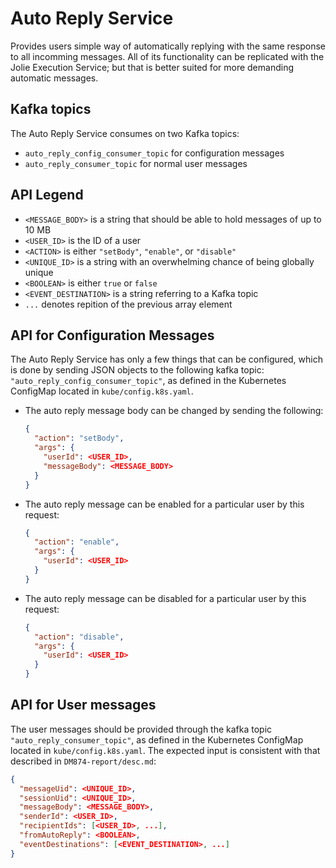 # Auto Reply Service

Provides users simple way of automatically replying with the same response to all incomming messages. All of its functionality can be replicated with the Jolie Execution Service; but that is better suited for more demanding automatic messages.

## Kafka topics

The Auto Reply Service consumes on two Kafka topics:
- `auto_reply_config_consumer_topic` for configuration messages
- `auto_reply_consumer_topic` for normal user messages

## API Legend
- `<MESSAGE_BODY>` is a string that should be able to hold messages of up to 10 MB
- `<USER_ID>` is the ID of a user
- `<ACTION>` is either `"setBody"`, `"enable"`, or `"disable"`
- `<UNIQUE_ID>` is a string with an overwhelming chance of being globally unique 
- `<BOOLEAN>` is either `true` or `false`
- `<EVENT_DESTINATION>` is a string referring to a Kafka topic 
- `...` denotes repition of the previous array element

## API for Configuration Messages

The Auto Reply Service has only a few things that can be configured, which is done by sending JSON objects to the following kafka topic: `"auto_reply_config_consumer_topic"`, as defined in the Kubernetes ConfigMap located in `kube/config.k8s.yaml`.

- The auto reply message body can be changed by sending the following:
  ```JSON
  {
    "action": "setBody",
    "args": {
      "userId": <USER_ID>,
      "messageBody": <MESSAGE_BODY>
    }
  }
  ```
- The auto reply message can be enabled for a particular user by this request:
  ```JSON
  {
    "action": "enable",
    "args": {
      "userId": <USER_ID>
    }
  }
  ```
- The auto reply message can be disabled for a particular user by this request:
  ```JSON
  {
    "action": "disable",
    "args": {
      "userId": <USER_ID>
    }
  }
  ```

## API for User messages

The user messages should be provided through the kafka topic `"auto_reply_consumer_topic"`, as defined in the Kubernetes ConfigMap located in `kube/config.k8s.yaml`. The expected input is consistent with that described in `DM874-report/desc.md`:

```JSON
{
  "messageUid": <UNIQUE_ID>,
  "sessionUid": <UNIQUE_ID>,
  "messageBody": <MESSAGE_BODY>,
  "senderId": <USER_ID>,
  "recipientIds": [<USER_ID>, ...],
  "fromAutoReply": <BOOLEAN>,
  "eventDestinations": [<EVENT_DESTINATION>, ...]
}
```
